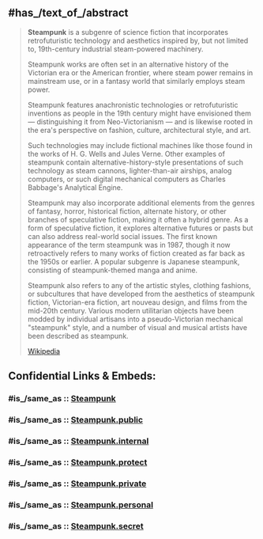 
## #has_/text_of_/abstract 

> **Steampunk** is a subgenre of science fiction that incorporates retrofuturistic technology 
> and aesthetics inspired by, but not limited to, 19th-century industrial steam-powered machinery.  
> 
> Steampunk works are often set in an alternative history of the Victorian era or the American frontier, 
> where steam power remains in mainstream use, 
> or in a fantasy world that similarly employs steam power.
>
> Steampunk features anachronistic technologies or retrofuturistic inventions 
> as people in the 19th century might have envisioned them — distinguishing it from Neo-Victorianism 
> — and is likewise rooted in the era's perspective on fashion, culture, architectural style, and art. 
> 
> Such technologies may include fictional machines like those found in the works of H. G. Wells and Jules Verne. Other examples of steampunk contain alternative-history-style presentations of such technology as steam cannons, lighter-than-air airships, analog computers, or such digital mechanical computers as Charles Babbage's Analytical Engine.
>
> Steampunk may also incorporate additional elements from the genres of fantasy, horror, historical fiction, alternate history, or other branches of speculative fiction, making it often a hybrid genre. As a form of speculative fiction, it explores alternative futures or pasts but can also address real-world social issues. The first known appearance of the term steampunk was in 1987, though it now retroactively refers to many works of fiction created as far back as the 1950s or earlier. A popular subgenre is Japanese steampunk, consisting of steampunk-themed manga and anime.
>
> Steampunk also refers to any of the artistic styles, clothing fashions, or subcultures that have developed from the aesthetics of steampunk fiction, Victorian-era fiction, art nouveau design, and films from the mid-20th century. Various modern utilitarian objects have been modded by individual artisans into a pseudo-Victorian mechanical "steampunk" style, and a number of visual and musical artists have been described as steampunk.
>
> [Wikipedia](https://en.wikipedia.org/wiki/Steampunk) 


## Confidential Links & Embeds: 

### #is_/same_as :: [Steampunk](/_Standards/Society/Communication/Media/Movie/Steampunk.md) 

### #is_/same_as :: [Steampunk.public](/_public/Society/Communication/Media/Movie/Steampunk.public.md) 

### #is_/same_as :: [Steampunk.internal](/_internal/Society/Communication/Media/Movie/Steampunk.internal.md) 

### #is_/same_as :: [Steampunk.protect](/_protect/Society/Communication/Media/Movie/Steampunk.protect.md) 

### #is_/same_as :: [Steampunk.private](/_private/Society/Communication/Media/Movie/Steampunk.private.md) 

### #is_/same_as :: [Steampunk.personal](/_personal/Society/Communication/Media/Movie/Steampunk.personal.md) 

### #is_/same_as :: [Steampunk.secret](/_secret/Society/Communication/Media/Movie/Steampunk.secret.md)

